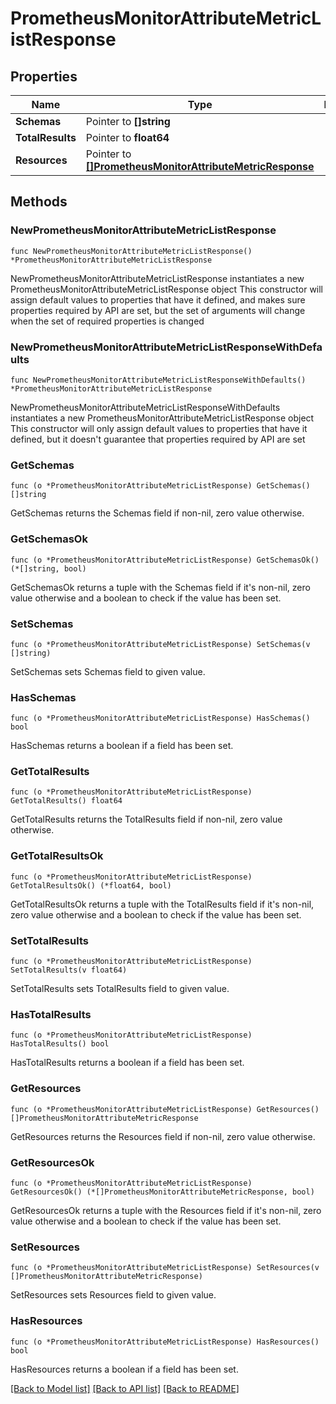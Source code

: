 # PrometheusMonitorAttributeMetricListResponse

## Properties

Name | Type | Description | Notes
------------ | ------------- | ------------- | -------------
**Schemas** | Pointer to **[]string** |  | [optional] 
**TotalResults** | Pointer to **float64** |  | [optional] 
**Resources** | Pointer to [**[]PrometheusMonitorAttributeMetricResponse**](PrometheusMonitorAttributeMetricResponse.md) |  | [optional] 

## Methods

### NewPrometheusMonitorAttributeMetricListResponse

`func NewPrometheusMonitorAttributeMetricListResponse() *PrometheusMonitorAttributeMetricListResponse`

NewPrometheusMonitorAttributeMetricListResponse instantiates a new PrometheusMonitorAttributeMetricListResponse object
This constructor will assign default values to properties that have it defined,
and makes sure properties required by API are set, but the set of arguments
will change when the set of required properties is changed

### NewPrometheusMonitorAttributeMetricListResponseWithDefaults

`func NewPrometheusMonitorAttributeMetricListResponseWithDefaults() *PrometheusMonitorAttributeMetricListResponse`

NewPrometheusMonitorAttributeMetricListResponseWithDefaults instantiates a new PrometheusMonitorAttributeMetricListResponse object
This constructor will only assign default values to properties that have it defined,
but it doesn't guarantee that properties required by API are set

### GetSchemas

`func (o *PrometheusMonitorAttributeMetricListResponse) GetSchemas() []string`

GetSchemas returns the Schemas field if non-nil, zero value otherwise.

### GetSchemasOk

`func (o *PrometheusMonitorAttributeMetricListResponse) GetSchemasOk() (*[]string, bool)`

GetSchemasOk returns a tuple with the Schemas field if it's non-nil, zero value otherwise
and a boolean to check if the value has been set.

### SetSchemas

`func (o *PrometheusMonitorAttributeMetricListResponse) SetSchemas(v []string)`

SetSchemas sets Schemas field to given value.

### HasSchemas

`func (o *PrometheusMonitorAttributeMetricListResponse) HasSchemas() bool`

HasSchemas returns a boolean if a field has been set.

### GetTotalResults

`func (o *PrometheusMonitorAttributeMetricListResponse) GetTotalResults() float64`

GetTotalResults returns the TotalResults field if non-nil, zero value otherwise.

### GetTotalResultsOk

`func (o *PrometheusMonitorAttributeMetricListResponse) GetTotalResultsOk() (*float64, bool)`

GetTotalResultsOk returns a tuple with the TotalResults field if it's non-nil, zero value otherwise
and a boolean to check if the value has been set.

### SetTotalResults

`func (o *PrometheusMonitorAttributeMetricListResponse) SetTotalResults(v float64)`

SetTotalResults sets TotalResults field to given value.

### HasTotalResults

`func (o *PrometheusMonitorAttributeMetricListResponse) HasTotalResults() bool`

HasTotalResults returns a boolean if a field has been set.

### GetResources

`func (o *PrometheusMonitorAttributeMetricListResponse) GetResources() []PrometheusMonitorAttributeMetricResponse`

GetResources returns the Resources field if non-nil, zero value otherwise.

### GetResourcesOk

`func (o *PrometheusMonitorAttributeMetricListResponse) GetResourcesOk() (*[]PrometheusMonitorAttributeMetricResponse, bool)`

GetResourcesOk returns a tuple with the Resources field if it's non-nil, zero value otherwise
and a boolean to check if the value has been set.

### SetResources

`func (o *PrometheusMonitorAttributeMetricListResponse) SetResources(v []PrometheusMonitorAttributeMetricResponse)`

SetResources sets Resources field to given value.

### HasResources

`func (o *PrometheusMonitorAttributeMetricListResponse) HasResources() bool`

HasResources returns a boolean if a field has been set.


[[Back to Model list]](../README.md#documentation-for-models) [[Back to API list]](../README.md#documentation-for-api-endpoints) [[Back to README]](../README.md)


